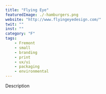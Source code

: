 ```yaml
---
title: "Flying Eye"
featuredImage: ./-hamburgers.png
website: "http://www.flyingeyedesign.com/"
twit: ""
inst: ""
category: "F"
tags:
    - Fremont
    - small
    - branding
    - print
    - ux/ui
    - packaging
    - environmental
---
```


Description
